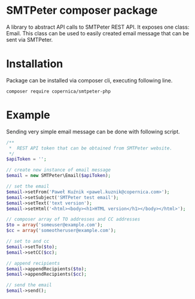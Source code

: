 # SMTPeter composer package

A library to abstract API calls to SMTPeter REST API. It exposes one class: Email.
This class can be used to easily created email message that can be sent via 
SMTPeter.

# Installation

Package can be installed via composer cli, executing following line.

```
composer require copernica/smtpeter-php
```

# Example

Sending very simple email message can be done with following script.

```php
/**
 *  REST API token that can be obtained from SMTPeter website.
 */
$apiToken = '';

// create new instance of email message
$email = new SMTPeter\Email($apiToken);

// set the email
$email->setFrom('Paweł Kuźnik <pawel.kuznik@copernica.com>');
$email->setSubject('SMTPeter test email');
$email->setText('text version');
$email->setHtml('<html><body><h1>HTML version</h1></body></html>');

// composer array of TO addresses and CC addresses
$to = array('someuser@example.com');
$cc = array('someotheruser@example.com');

// set to and cc
$email->setTo($to);
$email->setCC($cc);

// append recipients
$email->appendRecipients($to);
$email->appendRecipients($cc);

// send the email
$email->send();
```
